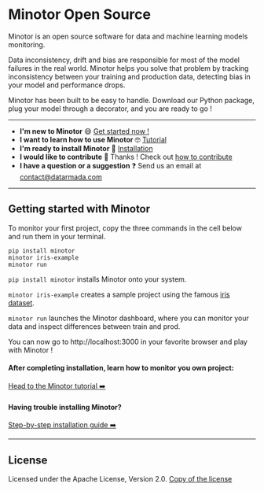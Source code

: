 # Minotor Open Source

Minotor is an open source software for data and machine learning models monitoring.

Data inconsistency, drift and bias are responsible for most of the model failures in the real world. Minotor helps you solve that problem by tracking inconsistency between your training and production data, detecting bias in your model and performance drops.

Minotor has been built to be easy to handle. Download our Python package, plug your model through a decorator, and you are ready to go !

---

- **I'm new to Minotor** 😄 [Get started now !](#getting-started-with-minotor)
- **I want to learn how to use Minotor** 🤓 [Tutorial](docs/Tutorial.md)
- **I'm ready to install Minotor** 🚀 [Installation](docs/Installation.md)
- **I would like to contribute** 🤗 Thanks ! Check out [how to contribute](docs/Contribute.md)
- **I have a question or a suggestion** ❓ Send us an email at contact@datarmada.com

---

## Getting started with Minotor

To monitor your first project, copy the three commands in the cell below and run them in your terminal.

```
pip install minotor
minotor iris-example
minotor run
```

`pip install minotor` installs Minotor onto your system.

`minotor iris-example` creates a sample project using the famous [iris dataset](https://scikit-learn.org/stable/auto_examples/datasets/plot_iris_dataset.html).

`minotor run` launches the Minotor dashboard, where you can monitor your data and inspect differences between train and prod.

You can now go to http://localhost:3000 in your favorite browser and play with Minotor !

#### After completing installation, learn how to monitor you own project:

[Head to the Minotor tutorial :arrow_right:](docs/Tutorial.md)

#### Having trouble installing Minotor?

[Step-by-step installation guide :arrow_right:](docs/Installation.md)

---

## License

Licensed under the Apache License, Version 2.0. [Copy of the license](LICENSE.txt)
